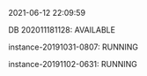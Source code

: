 2021-06-12 22:09:59

DB 202011181128: AVAILABLE

instance-20191031-0807: RUNNING

instance-20191102-0631: RUNNING